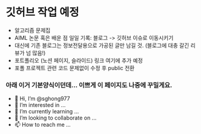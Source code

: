 # 깃허브 작업 예정

- 알고리즘 문제집
- AIML 논문 혹은 배운 점 일일 기록: 블로그 -> 깃허브 이슈로 이동시키기
- 대신에 기존 블로그는 정보전달용으로 가공된 글만 남길 것. (블로그에 대충 갈긴 리뷰가 넘 많음!)
- 포트폴리오 (노션 페이지, 슬라이드) 링크 여기에 추가 예정
- 포폴 프로젝트 관련 코드 문제없이 수정 후 public 전환

### 아래 이거 기본양식이던데... 이쁘게 이 페이지도 나중에 꾸밀게요.
- 👋 Hi, I’m @sghong977
- 👀 I’m interested in ...
- 🌱 I’m currently learning ...
- 💞️ I’m looking to collaborate on ...
- 📫 How to reach me ...

<!---
sghong977/sghong977 is a ✨ special ✨ repository because its `README.md` (this file) appears on your GitHub profile.
You can click the Preview link to take a look at your changes.
--->
